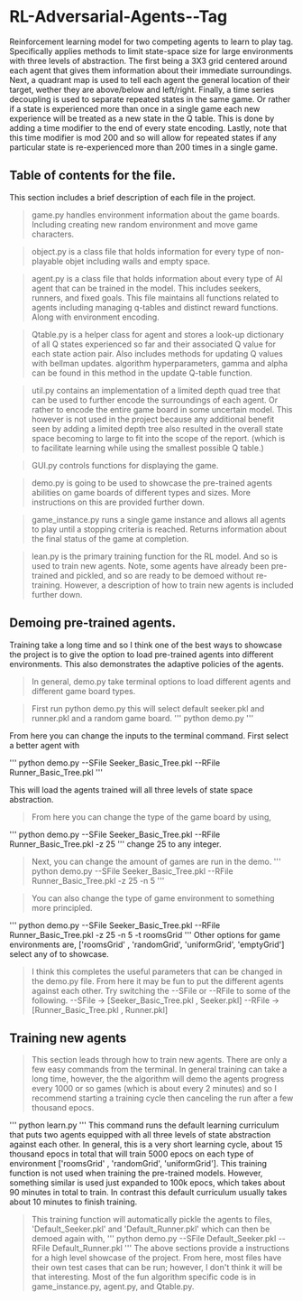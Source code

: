 # RL-Adversarial-Agents--Tag
Reinforcement learning model for two competing agents to learn to play tag. 
Specifically applies methods to limit state-space size for large environments with three levels of abstraction.
The first being a 3X3 grid centered around each agent that gives them information about their immediate surroundings.
Next, a quadrant map is used to tell each agent the general location of their target, wether they are above/below and left/right.
Finally, a time series decoupling is used to separate repeated states in the same game. Or rather if a state is experienced more than once in a single game
each new experience will be treated as a new state in the Q table. This is done by adding a time modifier to the end of every state encoding. Lastly, note that this
time modifier is mod 200 and so will allow for repeated states if any particular state is re-experienced more than 200 times in a single game.

## Table of contents for the file.
This section includes a brief description of each file in the project.
> game.py handles environment information about the game boards. Including creating new random environment and move
    game characters.

> object.py is a class file that holds information for every type of non-playable objet including walls and empty space.

> agent.py is a class file that holds information about every type of AI agent that can be trained in the model. This 
includes seekers, runners, and fixed goals. This file maintains all functions related to agents including managing q-tables
and distinct reward functions. Along with environment encoding.

> Qtable.py is a helper class for agent and stores a look-up dictionary of all Q states experienced so far and their associated Q value
for each state action pair. Also includes methods for updating Q values with bellman updates. algorithm hyperparameters, gamma and alpha can
be found in this method in the update Q-table function.

> util.py contains an implementation of a limited depth quad tree that can be used to further encode the surroundings of each agent. Or rather to encode the entire
game board in some uncertain model. This however is not used in the project because any additional benefit seen by adding a limited depth tree also resulted in the overall state
space becoming to large to fit into the scope of the report. (which is to facilitate learning while using the smallest possible Q table.)

> GUI.py controls functions for displaying the game.

> demo.py is going to be used to showcase the pre-trained agents abilities on game boards of different types and sizes. More instructions on this are provided further down.

> game_instance.py runs a single game instance and allows all agents to play until a stopping criteria is reached. Returns information about the final status of the game at completion.

> lean.py is the primary training function for the RL model. And so is used to train new agents. Note, some agents have already been pre-trained and pickled, and so are ready to 
be demoed without re-training. However, a description of how to train new agents is included further down.

## Demoing pre-trained agents.
Training take a long time and so I think one of the best ways to showcase the project is to give the option to load pre-trained agents into different environments.
This also demonstrates the adaptive policies of the agents.
> In general, demo.py take terminal options to load different agents and different game board types.

> First run python demo.py this will select default seeker.pkl and runner.pkl and a random game board.
'''
python demo.py
'''

From here you can change the inputs to the terminal command. First select a better agent with

'''
python demo.py --SFile Seeker_Basic_Tree.pkl --RFile Runner_Basic_Tree.pkl
'''

This will load the agents trained will all three levels of state space abstraction.
>From here you can change the type of the game board by using,

'''
python demo.py --SFile Seeker_Basic_Tree.pkl --RFile Runner_Basic_Tree.pkl -z 25
'''
change 25 to any integer.

>Next, you can change the amount of games are run in the demo.
'''
python demo.py --SFile Seeker_Basic_Tree.pkl --RFile Runner_Basic_Tree.pkl -z 25 -n 5
'''

> You can also change the type of game environment to something more principled.

'''
python demo.py --SFile Seeker_Basic_Tree.pkl --RFile Runner_Basic_Tree.pkl -z 25 -n 5 -t roomsGrid
'''
Other options for game environments are, ['roomsGrid' , 'randomGrid', 'uniformGrid', 'emptyGrid'] select any of to showcase.

> I think this completes the useful parameters that can be changed in the demo.py file. From here it may be fun to put the
different agents against each other. Try switching the --SFile or --RFile to some of the following.
--SFile  -> [Seeker_Basic_Tree.pkl , Seeker.pkl]
--RFile  -> [Runner_Basic_Tree.pkl , Runner.pkl]


## Training new agents
> This section leads through how to train new agents. There are only a few easy commands from the terminal.
In general training can take a long time, however, the the algorithm will demo the agents progress every 1000
or so games (which is about every 2 minutes) and so I recommend starting a training cycle then canceling the run
after a few thousand epocs.

'''
python learn.py
'''
This command runs the  default learning curriculum that puts two agents equipped with all three levels of state abstraction against
each other. In general, this is a very short learning cycle, about 15 thousand epocs in total that will train 5000 epocs on each 
type of environment ['roomsGrid' , 'randomGrid', 'uniformGrid'].
This training function is not used when training the pre-trained models. However, something similar is used just expanded to 100k epocs,
which takes about 90 minutes in total to train. In contrast this default curriculum usually takes about 10 minutes to finish training.
> This training function will automatically pickle the agents to files,
'Default_Seeker.pkl' and 'Default_Runner.pkl' which can then be demoed again with,
'''
python demo.py --SFile Default_Seeker.pkl --RFile Default_Runner.pkl
'''
The above sections provide a instructions for a high level showcase of the project. From here, most files have their own test cases that can be run;
however, I don't think it will be that interesting. Most of the fun algorithm specific code is in game_instance.py, agent.py, and Qtable.py.




